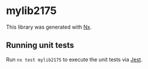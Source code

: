 # mylib2175

This library was generated with [Nx](https://nx.dev).

## Running unit tests

Run `nx test mylib2175` to execute the unit tests via [Jest](https://jestjs.io).
